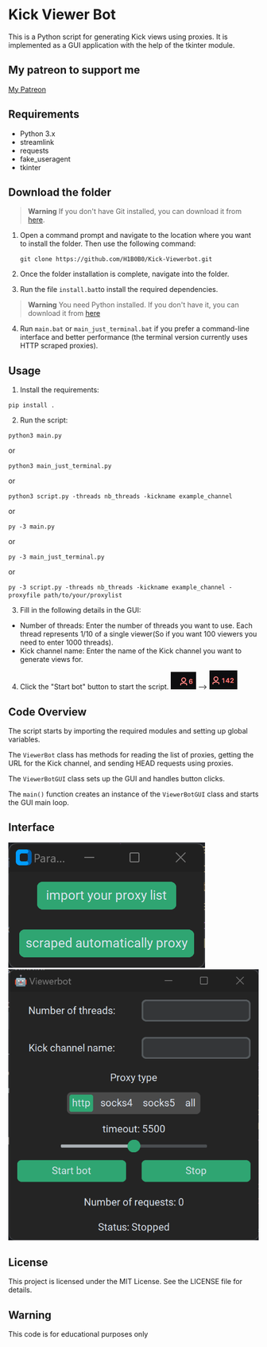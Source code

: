 # Kick Viewer Bot

This is a Python script for generating Kick views using proxies. It is implemented as a GUI application with the help of the tkinter module.

## My patreon to support me

[My Patreon](https://www.patreon.com/HIBO)

## Requirements

- Python 3.x
- streamlink
- requests
- fake_useragent
- tkinter

## Download the folder

> **Warning**
> If you don't have Git installed, you can download it from [here](https://git-scm.com/download/win).

1. Open a command prompt and navigate to the location where you want to install the folder. Then use the following command:
   ```shell
   git clone https://github.com/H1B0B0/Kick-Viewerbot.git
   ```
2. Once the folder installation is complete, navigate into the folder.

3. Run the file `install.bat`to install the required dependencies.

> **Warning**
> You need Python installed. If you don't have it, you can download it from [here](https://www.python.org/downloads/)

4. Run `main.bat` or `main_just_terminal.bat` if you prefer a command-line interface and better performance (the terminal version currently uses HTTP scraped proxies).

## Usage

1. Install the requirements:

```shell
pip install .
```

2. Run the script:

```shell
python3 main.py
```

or

```shell
python3 main_just_terminal.py
```

or

```shell
python3 script.py -threads nb_threads -kickname example_channel
```

or

```shell
py -3 main.py
```

or

```shell
py -3 main_just_terminal.py
```

or

```shell
py -3 script.py -threads nb_threads -kickname example_channel -proxyfile path/to/your/proxylist
```

3. Fill in the following details in the GUI:

- Number of threads: Enter the number of threads you want to use. Each thread represents 1/10 of a single viewer(So if you want 100 viewers you need to enter 1000 threads).
- Kick channel name: Enter the name of the Kick channel you want to generate views for.

4. Click the "Start bot" button to start the script.
   ![](image/6.jpeg) --> ![](image/142.jpeg)

## Code Overview

The script starts by importing the required modules and setting up global variables.

The `ViewerBot` class has methods for reading the list of proxies, getting the URL for the Kick channel, and sending HEAD requests using proxies.

The `ViewerBotGUI` class sets up the GUI and handles button clicks.

The `main()` function creates an instance of the `ViewerBotGUI` class and starts the GUI main loop.

## Interface

![](image/selectproxy.PNG) ![](image/interface.PNG)

## License

This project is licensed under the MIT License. See the LICENSE file for details.

## Warning

This code is for educational purposes only

